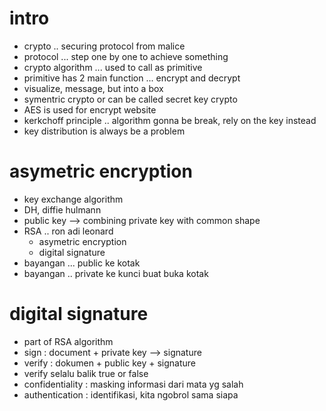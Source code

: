 # intro
- crypto .. securing protocol from malice
- protocol ... step one by one to achieve something
- crypto algorithm ... used to call as primitive
- primitive has 2 main function ... encrypt and decrypt
- visualize, message, but into a box
- symentric crypto or can be called secret key crypto
- AES is used for encrypt website
- kerkchoff principle .. algorithm gonna be break, rely on the key instead
- key distribution is always be a problem

# asymetric encryption
- key exchange algorithm
- DH, diffie hulmann
- public key --> combining private key with common shape
- RSA .. ron adi leonard
    - asymetric encryption
    - digital signature
- bayangan ... public ke kotak
- bayangan  .. private ke kunci buat buka kotak

# digital signature
- part of RSA algorithm
- sign : document + private key --> signature
- verify : dokumen + public key + signature
- verify selalu balik true or false
- confidentiality : masking informasi dari mata yg salah
- authentication : identifikasi, kita ngobrol sama siapa

